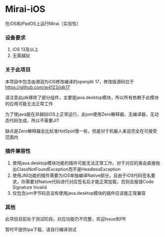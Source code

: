# Mirai-iOS
在iOS和iPadOS上运行Mirai（实验性）

### 设备要求
1. iOS 13及以上
2. 无需越狱

### 关于此项目
本项目中包含由溯洄为iOS修改编译的openjdk 17，修改版源码位于 https://github.com/w4123/jdk17

请注意此jdk移除了部分组件，主要是java.desktop模块，所以所有依赖于此模块的应用可能无法正常工作

为了使java能在非越狱iOS上正常运行，此jvm使用Zero解释器，无编译器，无动态代码生成，所以不需要JIT

缺点是Zero解释器会比标准HotSpot慢一些，但是对于机器人来说完全在可接受范围内

### 插件兼容性
1. 使用java.desktop模块功能的插件可能无法正常工作。对于对应的类会直接抛出ClassNotFoundException而不是HeadlessException
2. 使用JNI功能的插件需要为iOS单独编译Native部分，且由于iOS代码签名要求，你需要对Native代码进行对应签名后才能正常加载，否则会报错Code Signature Invalid
3. 仅包含jvm字节码且没有使用java.desktop模块的插件应该能正常兼容

### 其他
此项目目前处于测试阶段，对应功能仍不完整，欢迎Issue和PR

暂时不提供ipa下载，请自行编译测试
